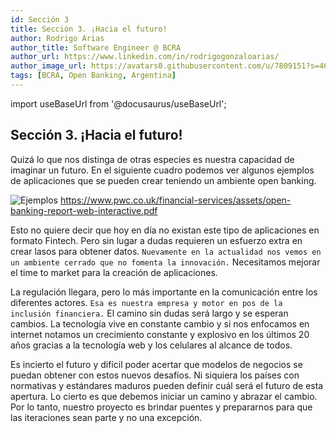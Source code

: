 ```yaml
---
id: Sección 3
title: Sección 3. ¡Hacia el futuro!
author: Rodrigo Arias	
author_title: Software Engineer @ BCRA
author_url: https://www.linkedin.com/in/rodrigogonzaloarias/
author_image_url: https://avatars0.githubusercontent.com/u/7809151?s=460&u=b092d09db6eaadff118e0a691095f67ac79b4a8e&v=4
tags: [BCRA, Open Banking, Argentina]
---
```

import useBaseUrl from '@docusaurus/useBaseUrl';

## Sección 3. ¡Hacia el futuro!
Quizá lo que nos distinga de otras especies es nuestra capacidad de imaginar un futuro.<!--truncate-->
En el siguiente cuadro podemos ver algunos ejemplos de aplicaciones que se pueden crear teniendo un ambiente open banking.

![Ejemplos](/img/blog.png)
https://www.pwc.co.uk/financial-services/assets/open-banking-report-web-interactive.pdf

Esto no quiere decir que hoy en día no existan este tipo de aplicaciones en formato Fintech. 
Pero sin lugar a dudas requieren un esfuerzo extra en crear lasos para obtener datos. `Nuevamente en la actualidad nos vemos en un ambiente cerrado que no fomenta la innovación.` Necesitamos mejorar el time to market para la creación de aplicaciones. 

La regulación llegara, pero lo más importante en la comunicación entre los diferentes actores. 
`Esa es nuestra empresa y motor en pos de la inclusión financiera.` El camino sin dudas será largo y se esperan cambios. La tecnología vive en constante cambio y si nos enfocamos en internet notamos un crecimiento constante y explosivo en los últimos 20
 años gracias a la tecnología web y los celulares al alcance de todos. 
 
Es incierto el futuro y difícil poder acertar que modelos de negocios se puedan obtener con estos nuevos desafíos. 
Ni siquiera los países con normativas y estándares maduros pueden definir cuál será el futuro de esta apertura.
Lo cierto es que debemos iniciar un camino y abrazar el cambio.
Por lo tanto, nuestro proyecto es brindar puentes y prepararnos para que las iteraciones sean parte y no una excepción.